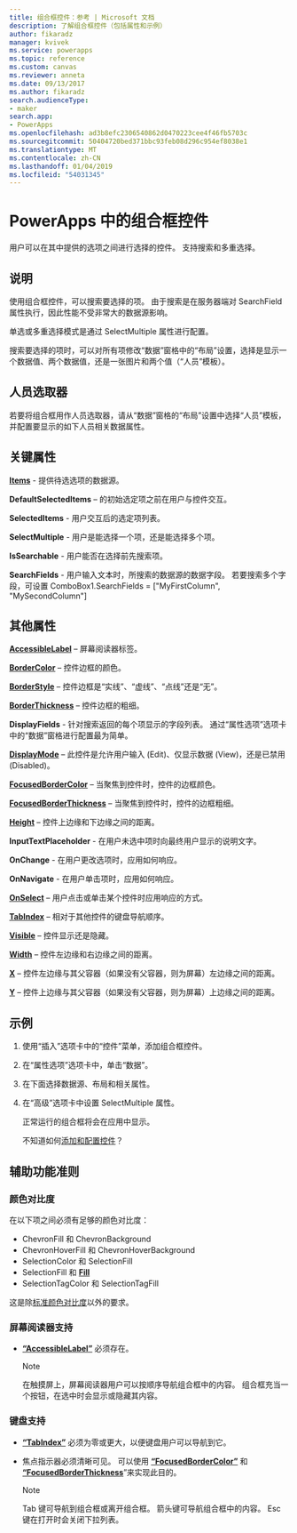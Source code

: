```yaml
---
title: 组合框控件：参考 | Microsoft 文档
description: 了解组合框控件（包括属性和示例）
author: fikaradz
manager: kvivek
ms.service: powerapps
ms.topic: reference
ms.custom: canvas
ms.reviewer: anneta
ms.date: 09/13/2017
ms.author: fikaradz
search.audienceType:
- maker
search.app:
- PowerApps
ms.openlocfilehash: ad3b8efc2306540862d0470223cee4f46fb5703c
ms.sourcegitcommit: 50404720bed371bbc93feb08d296c954ef8038e1
ms.translationtype: MT
ms.contentlocale: zh-CN
ms.lasthandoff: 01/04/2019
ms.locfileid: "54031345"
---
```

# <a name="combo-box-control-in-powerapps"></a>PowerApps 中的组合框控件
用户可以在其中提供的选项之间进行选择的控件。  支持搜索和多重选择。

## <a name="description"></a>说明
使用组合框控件，可以搜索要选择的项。  由于搜索是在服务器端对 SearchField 属性执行，因此性能不受非常大的数据源影响。  

单选或多重选择模式是通过 SelectMultiple 属性进行配置。

搜索要选择的项时，可以对所有项修改“数据”窗格中的“布局”设置，选择是显示一个数据值、两个数据值，还是一张图片和两个值（“人员”模板）。

## <a name="people-picker"></a>人员选取器
若要将组合框用作人员选取器，请从“数据”窗格的“布局”设置中选择“人员”模板，并配置要显示的如下人员相关数据属性。

## <a name="key-properties"></a>关键属性
**[Items](properties-core.md)** - 提供待选选项的数据源。

**DefaultSelectedItems** – 的初始选定项之前在用户与控件交互。

**SelectedItems** - 用户交互后的选定项列表。

**SelectMultiple** - 用户是能选择一个项，还是能选择多个项。

**IsSearchable** - 用户能否在选择前先搜索项。

**SearchFields** - 用户输入文本时，所搜索的数据源的数据字段。  若要搜索多个字段，可设置 ComboBox1.SearchFields = ["MyFirstColumn", "MySecondColumn"]

## <a name="additional-properties"></a>其他属性
**[AccessibleLabel](properties-accessibility.md)** – 屏幕阅读器标签。

**[BorderColor](properties-color-border.md)** – 控件边框的颜色。

**[BorderStyle](properties-color-border.md)** – 控件边框是“实线”、“虚线”、“点线”还是“无”。

**[BorderThickness](properties-color-border.md)** – 控件边框的粗细。

**DisplayFields** - 针对搜索返回的每个项显示的字段列表。  通过“属性选项”选项卡中的“数据”窗格进行配置最为简单。

**[DisplayMode](properties-core.md)** – 此控件是允许用户输入 (Edit)、仅显示数据 (View)，还是已禁用 (Disabled)。

**[FocusedBorderColor](properties-color-border.md)** – 当聚焦到控件时，控件的边框颜色。

**[FocusedBorderThickness](properties-color-border.md)** – 当聚焦到控件时，控件的边框粗细。

**[Height](properties-size-location.md)** – 控件上边缘和下边缘之间的距离。

**InputTextPlaceholder** - 在用户未选中项时向最终用户显示的说明文字。

**OnChange** - 在用户更改选项时，应用如何响应。

**OnNavigate** - 在用户单击项时，应用如何响应。

**[OnSelect](properties-core.md)** – 用户点击或单击某个控件时应用响应的方式。

**[TabIndex](properties-accessibility.md)** – 相对于其他控件的键盘导航顺序。

**[Visible](properties-core.md)** – 控件显示还是隐藏。

**[Width](properties-size-location.md)** – 控件左边缘和右边缘之间的距离。

**[X](properties-size-location.md)** – 控件左边缘与其父容器（如果没有父容器，则为屏幕）左边缘之间的距离。

**[Y](properties-size-location.md)** – 控件上边缘与其父容器（如果没有父容器，则为屏幕）上边缘之间的距离。

## <a name="example"></a>示例
1. 使用“插入”选项卡中的“控件”菜单，添加组合框控件。  
2. 在“属性选项”选项卡中，单击“数据”。  
3. 在下面选择数据源、布局和相关属性。
4. 在“高级”选项卡中设置 SelectMultiple 属性。

    正常运行的组合框将会在应用中显示。

    不知道如何[添加和配置控件](../add-configure-controls.md)？


## <a name="accessibility-guidelines"></a>辅助功能准则
### <a name="color-contrast"></a>颜色对比度
在以下项之间必须有足够的颜色对比度：
* ChevronFill 和 ChevronBackground
* ChevronHoverFill 和 ChevronHoverBackground
* SelectionColor 和 SelectionFill
* SelectionFill 和 **[Fill](properties-color-border.md)**
* SelectionTagColor 和 SelectionTagFill

这是除[标准颜色对比度](../accessible-apps-color.md)以外的要求。

### <a name="screen-reader-support"></a>屏幕阅读器支持
* **[“AccessibleLabel”](properties-accessibility.md)** 必须存在。

    > [!NOTE]
  > 在触摸屏上，屏幕阅读器用户可以按顺序导航组合框中的内容。 组合框充当一个按钮，在选中时会显示或隐藏其内容。

### <a name="keyboard-support"></a>键盘支持
* **[“TabIndex”](properties-accessibility.md)** 必须为零或更大，以便键盘用户可以导航到它。
* 焦点指示器必须清晰可见。 可以使用 **[“FocusedBorderColor”](properties-color-border.md)** 和 **[“FocusedBorderThickness](properties-color-border.md)**”来实现此目的。

    > [!NOTE]
  > Tab 键可导航到组合框或离开组合框。 箭头键可导航组合框中的内容。 Esc 键在打开时会关闭下拉列表。
